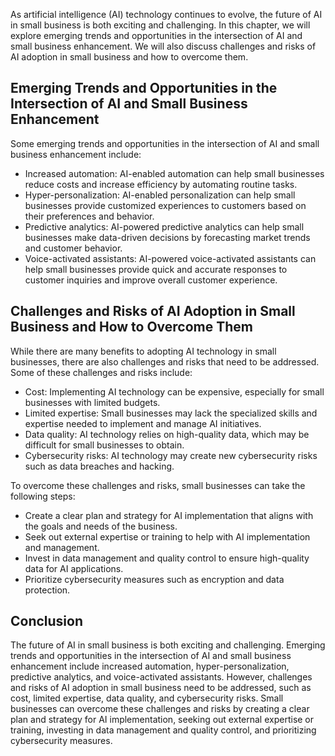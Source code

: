 

As artificial intelligence (AI) technology continues to evolve, the future of AI in small business is both exciting and challenging. In this chapter, we will explore emerging trends and opportunities in the intersection of AI and small business enhancement. We will also discuss challenges and risks of AI adoption in small business and how to overcome them.

Emerging Trends and Opportunities in the Intersection of AI and Small Business Enhancement
------------------------------------------------------------------------------------------

Some emerging trends and opportunities in the intersection of AI and small business enhancement include:

* Increased automation: AI-enabled automation can help small businesses reduce costs and increase efficiency by automating routine tasks.
* Hyper-personalization: AI-enabled personalization can help small businesses provide customized experiences to customers based on their preferences and behavior.
* Predictive analytics: AI-powered predictive analytics can help small businesses make data-driven decisions by forecasting market trends and customer behavior.
* Voice-activated assistants: AI-powered voice-activated assistants can help small businesses provide quick and accurate responses to customer inquiries and improve overall customer experience.

Challenges and Risks of AI Adoption in Small Business and How to Overcome Them
------------------------------------------------------------------------------

While there are many benefits to adopting AI technology in small businesses, there are also challenges and risks that need to be addressed. Some of these challenges and risks include:

* Cost: Implementing AI technology can be expensive, especially for small businesses with limited budgets.
* Limited expertise: Small businesses may lack the specialized skills and expertise needed to implement and manage AI initiatives.
* Data quality: AI technology relies on high-quality data, which may be difficult for small businesses to obtain.
* Cybersecurity risks: AI technology may create new cybersecurity risks such as data breaches and hacking.

To overcome these challenges and risks, small businesses can take the following steps:

* Create a clear plan and strategy for AI implementation that aligns with the goals and needs of the business.
* Seek out external expertise or training to help with AI implementation and management.
* Invest in data management and quality control to ensure high-quality data for AI applications.
* Prioritize cybersecurity measures such as encryption and data protection.

Conclusion
----------

The future of AI in small business is both exciting and challenging. Emerging trends and opportunities in the intersection of AI and small business enhancement include increased automation, hyper-personalization, predictive analytics, and voice-activated assistants. However, challenges and risks of AI adoption in small business need to be addressed, such as cost, limited expertise, data quality, and cybersecurity risks. Small businesses can overcome these challenges and risks by creating a clear plan and strategy for AI implementation, seeking out external expertise or training, investing in data management and quality control, and prioritizing cybersecurity measures.

